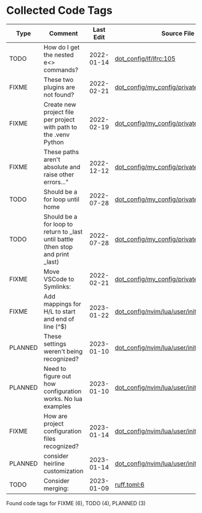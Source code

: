 # Collected Code Tags

| Type    | Comment                                                                          | Last Edit   | Source File                                                                                                                                                                       |
|---------|----------------------------------------------------------------------------------|-------------|-----------------------------------------------------------------------------------------------------------------------------------------------------------------------------------|
| TODO    | How do I get the nested e<> commands?                                            | 2022-01-14  | [dot_config/lf/lfrc:105](https://github.com/KyleKing/dotfiles/blame/89abe435dc8a4b8517ace743251854aad207197b/dot_config/lf/lfrc#L105)                                             |
| FIXME   | These two plugins are not found?                                                 | 2022-02-21  | [dot_config/my_config/private__omz.sh:119](https://github.com/KyleKing/dotfiles/blame/0e93abff0289608b84c03589bf43698d6a344d45/dot_config/my_config/private__omz.sh#L116)         |
| FIXME   | Create new project file per project with path to the .venv Python                | 2022-02-19  | [dot_config/my_config/private__sublime.sh:5](https://github.com/KyleKing/dotfiles/blame/5d311fd72496f901056c4924d3d0c6ec7115d427/dot_config/my_config/private__sublime.sh#L5)     |
| FIXME   | These paths aren't absolute and raise other errors..."                           | 2022-12-12  | [dot_config/my_config/private_cli_tools.sh:28](https://github.com/KyleKing/dotfiles/blame/c84074aed23f598a42083cf42bab5fe78acf8c15/dot_config/my_config/private_cli_tools.sh#L28) |
| TODO    | Should be a for loop until home                                                  | 2022-07-28  | [dot_config/my_config/private_cli_tools.sh:82](https://github.com/KyleKing/dotfiles/blame/b8605e0e56543fe52ff2224ed0f670ef4bfe90ea/dot_config/my_config/private_cli_tools.sh#L57) |
| TODO    | Should be a for loop to return to _last until battle (then stop and print _last) | 2022-07-28  | [dot_config/my_config/private_cli_tools.sh:86](https://github.com/KyleKing/dotfiles/blame/b8605e0e56543fe52ff2224ed0f670ef4bfe90ea/dot_config/my_config/private_cli_tools.sh#L61) |
| FIXME   | Move VSCode to Symlinks:                                                         | 2022-02-21  | [dot_config/my_config/private_sync.sh:38](https://github.com/KyleKing/dotfiles/blame/0e93abff0289608b84c03589bf43698d6a344d45/dot_config/my_config/private_sync.sh#L38)           |
| FIXME   | Add mappings for H/L to start and end of line (^$)                               | 2023-01-22  | [dot_config/nvim/lua/user/init.lua:218](https://github.com/KyleKing/dotfiles/blame/b98a068051c5d3d8b56e9cf02028554fd46fb8b9/dot_config/nvim/lua/user/init.lua#L218)               |
| PLANNED | These settings weren't being recognized?                                         | 2023-01-10  | [dot_config/nvim/lua/user/init.lua:328](https://github.com/KyleKing/dotfiles/blame/64fd05accb316d7d6e113f20eee63abb6ca4c0d9/dot_config/nvim/lua/user/init.lua#L255)               |
| PLANNED | Need to figure out how configuration works. No lua examples                      | 2023-01-10  | [dot_config/nvim/lua/user/init.lua:344](https://github.com/KyleKing/dotfiles/blame/64fd05accb316d7d6e113f20eee63abb6ca4c0d9/dot_config/nvim/lua/user/init.lua#L274)               |
| FIXME   | How are project configuration files recognized?                                  | 2023-01-14  | [dot_config/nvim/lua/user/init.lua:458](https://github.com/KyleKing/dotfiles/blame/5ff650bc1314d2f5a69e899a0f1b6ead104a4f66/dot_config/nvim/lua/user/init.lua#L457)               |
| PLANNED | consider heirline customization                                                  | 2023-01-14  | [dot_config/nvim/lua/user/init.lua:550](https://github.com/KyleKing/dotfiles/blame/5ff650bc1314d2f5a69e899a0f1b6ead104a4f66/dot_config/nvim/lua/user/init.lua#L549)               |
| TODO    | Consider merging:                                                                | 2023-01-09  | [ruff.toml:6](https://github.com/KyleKing/dotfiles/blame/609b53c40a54d4a160f596d0203f37647c81613d/ruff.toml#L6)                                                                   |

Found code tags for FIXME (6), TODO (4), PLANNED (3)

<!-- calcipy:skip_tags -->
